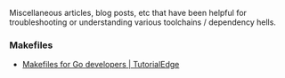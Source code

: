 Miscellaneous articles, blog posts, etc that have been helpful for 
troubleshooting or understanding various toolchains / dependency hells.

### Makefiles

- [Makefiles for Go developers | TutorialEdge](https://tutorialedge.net/golang/makefiles-for-go-developers/)
